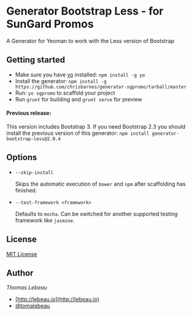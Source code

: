 # Generator Bootstrap Less - for SunGard Promos
A Generator for Yeoman to work with the Less version of Bootstrap


## Getting started
- Make sure you have [yo](https://github.com/yeoman/yo) installed:
    `npm install -g yo`
- Install the generator: `npm install -g https://github.com/chrisbarnes/generator-sgpromo/tarball/master`
- Run: `yo sgpromo` to scaffold your project
- Run `grunt` for building and `grunt serve` for preview

#### Previous release:
This version includes Bootstrap 3. If you need Bootstrap 2.3 you should install the previous version of this generator: `npm install generator-bootstrap-less@2.0.4`


## Options

* `--skip-install`

  Skips the automatic execution of `bower` and `npm` after scaffolding has finished.

* `--test-framework <framework>`

  Defaults to `mocha`. Can be switched for another supported testing framework like `jasmine`.


## License
[MIT License](http://en.wikipedia.org/wiki/MIT_License)


## Author
*Thomas Lebeau*

* [http://lebeau.io](http://lebeau.io)
* [@tomalebeau](http://twitter.com/tomalebeau)
